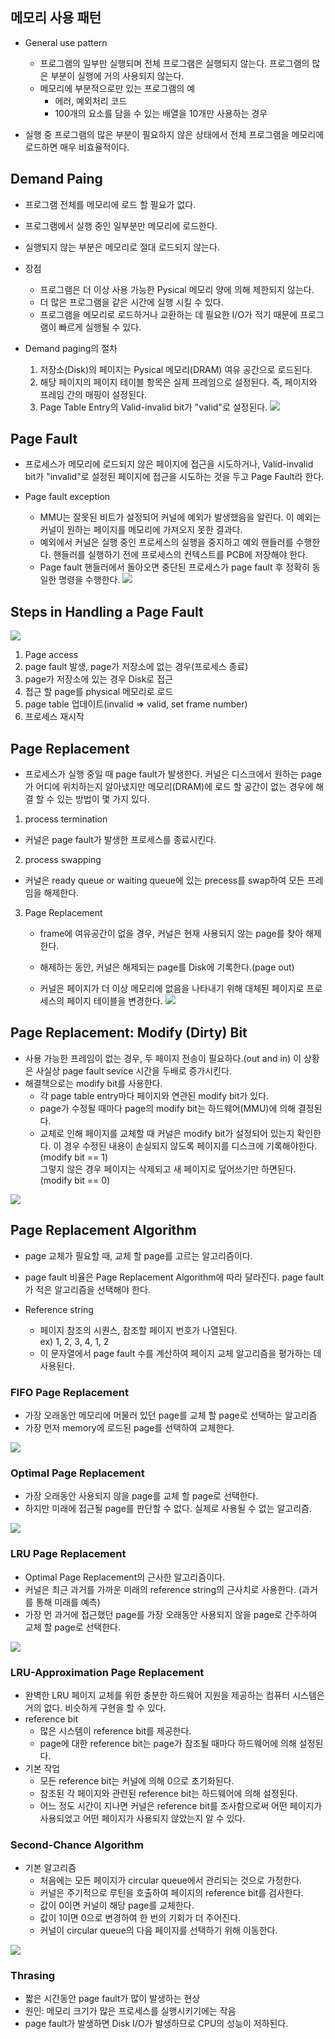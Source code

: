 ## 메모리 사용 패턴

- General use pattern

  - 프로그램의 일부만 실행되며 전체 프로그램은 실행되지 않는다. 프로그램의 많은 부분이 실행에 거의 사용되지 않는다.
  - 메모리에 부분적으로만 있는 프로그램의 예
    - 에러, 예외처리 코드
    - 100개의 요소를 담을 수 있는 배열을 10개만 사용하는 경우

- 실행 중 프로그램의 많은 부분이 필요하지 않은 상태에서 전체 프로그램을 메모리에 로드하면 매우 비효율적이다.

## Demand Paing

- 프로그램 전체를 메모리에 로드 할 필요가 없다.
- 프로그램에서 실행 중인 일부분만 메모리에 로드한다.
- 실행되지 않는 부분은 메모리로 절대 로드되지 않는다.

- 장점

  - 프로그램은 더 이상 사용 가능한 Pysical 메모리 양에 의해 제한되지 않는다.
  - 더 많은 프로그램을 같은 시간에 실행 시킬 수 있다.
  - 프로그램을 메모리로 로드하거나 교환하는 데 필요한 I/O가 적기 때문에 프로그램이 빠르게 실행될 수 있다.

- Demand paging의 절차
  1. 저장소(Disk)의 페이지는 Pysical 메모리(DRAM) 여유 공간으로 로드된다.
  2. 해당 페이지의 페이지 테이블 항목은 실제 프레임으로 설정된다. 즉, 페이지와 프레임 간의 매핑이 설정된다.
  3. Page Table Entry의 Valid-invalid bit가 "valid"로 설정된다.
     ![](./img/demandpaging.JPG)

## Page Fault

- 프로세스가 메모리에 로드되지 않은 페이지에 접근을 시도하거나, Valid-invalid bit가 "invalid"로 설정된 페이지에 접근을 시도하는 것을 두고 Page Fault라 한다.

- Page fault exception
  - MMU는 잘못된 비트가 설정되어 커널에 예외가 발생했음을 알린다. 이 예외는 커널이 원하는 페이지를 메모리에 가져오지 못한 결과다.
  - 예외에서 커널은 실행 중인 프로세스의 실행을 중지하고 예외 핸들러를 수행한다. 핸들러를 실행하기 전에 프로세스의 컨텍스트를 PCB에 저장해야 한다.
  - Page fault 핸들러에서 돌아오면 중단된 프로세스가 page fault 후 정확히 동일한 명령을 수행한다.
    ![](./img/pagefault.JPG)

## Steps in Handling a Page Fault

![](./img/pagefaultstemp.JPG)

1. Page access
2. page fault 발생, page가 저장소에 없는 경우(프로세스 종료)
3. page가 저장소에 있는 경우 Disk로 접근
4. 접근 할 page를 physical 메모리로 로드
5. page table 업데이트(invalid => valid, set frame number)
6. 프로세스 재시작

## Page Replacement

- 프로세스가 실행 중일 때 page fault가 발생한다. 커널은 디스크에서 원하는 page가 어디에 위치하는지 알아냈지만 메모리(DRAM)에 로드 할 공간이 없는 경우에 해결 할 수 있는 방법이 몇 가지 있다.

1. process termination

- 커널은 page fault가 발생한 프로세스를 종료시킨다.

2. process swapping

- 커널은 ready queue or waiting queue에 있는 precess를 swap하여 모든 프레임을 해제한다.

3. Page Replacement

   - frame에 여유공간이 없을 경우, 커널은 현재 사용되지 않는 page를 찾아 해제한다.

   - 해제하는 동안, 커널은 해제되는 page를 Disk에 기록한다.(page out)
   - 커널은 페이지가 더 이상 메모리에 없음을 나타내기 위해 대체된 페이지로 프로세스의 페이지 테이블을 변경한다.
     ![](./img/pagereplacement.JPG)

## Page Replacement: Modify (Dirty) Bit

- 사용 가능한 프레임이 없는 경우, 두 페이지 전송이 필요하다.(out and in) 이 상황은 사실상 page fault sevice 시간을 두배로 증가시킨다.
- 해결책으로는 modify bit를 사용한다.
  - 각 page table entry마다 페이지와 연관된 modify bit가 있다.
  - page가 수정될 때마다 page의 modify bit는 하드웨어(MMU)에 의해 결정된다.
  - 교체로 인해 페이지를 교체할 때 커널은 modify bit가 설정되어 있는지 확인한다. 이 경우 수정된 내용이 손실되지 않도록 페이지를 디스크에 기록해야한다.(modify bit == 1) <br>그렇지 않은 경우 페이지는 삭제되고 새 페이지로 덮어쓰기만 하면된다.(modify bit == 0)

![](./img/modify.JPG)

## Page Replacement Algorithm

- page 교체가 필요할 때, 교체 할 page를 고르는 알고리즘이다.
- page fault 비율은 Page Replacement Algorithm에 따라 달라진다. page fault가 적은 알고리즘을 선택해야 한다.

- Reference string
  - 페이지 참조의 시퀀스, 참조할 페이지 번호가 나열된다.<br>
    ex) 1, 2, 3, 4, 1, 2
  - 이 문자열에서 page fault 수를 계산하여 페이지 교체 알고리즘을 평가하는 데 사용된다.

### FIFO Page Replacement

- 가장 오래동안 메모리에 머물러 있던 page를 교체 할 page로 선택하는 알고리즘
- 가장 먼저 memory에 로드된 page를 선택하여 교체한다.

![](./img/prfifo.JPG)

### Optimal Page Replacement

- 가장 오래동안 사용되지 않을 page를 교체 할 page로 선택한다.
- 하지만 미래에 접근될 page를 판단할 수 없다. 실제로 사용될 수 없는 알고리즘.

![](./img/optimal.JPG)

### LRU Page Replacement

- Optimal Page Replacement의 근사한 알고리즘이다.
- 커널은 최근 과거를 가까운 미래의 reference string의 근사치로 사용한다. (과거를 통해 미래를 예측)
- 가장 먼 과거에 접근했던 page를 가장 오래동안 사용되지 않을 page로 간주하여 교체 할 page로 선택한다.

![](./img/LRU.JPG)

### LRU-Approximation Page Replacement

- 완벽한 LRU 페이지 교체를 위한 충분한 하드웨어 지원을 제공하는 컴퓨터 시스템은 거의 없다. 비슷하게 구현을 할 수 있다.
- reference bit
  - 많은 시스템이 reference bit를 제공한다.
  - page에 대한 reference bit는 page가 참조될 때마다 하드웨어에 의해 설정된다.
- 기본 작업
  - 모든 reference bit는 커널에 의해 0으로 초기화된다.
  - 참조된 각 페이지와 관련된 reference bit는 하드웨어에 의해 설정된다.
  - 어느 정도 시간이 지나면 커널은 reference bit를 조사함으로써 어떤 페이지가 사용되었고 어떤 페이지가 사용되지 않았는지 알 수 있다.

### Second-Chance Algorithm

- 기본 알고리즘
  - 처음에는 모든 페이지가 circular queue에서 관리되는 것으로 가정한다.
  - 커널은 주기적으로 루틴을 호출하여 페이지의 reference bit를 검사한다.
  - 값이 0이면 커널이 해당 page를 교체한다.
  - 값이 1이면 0으로 변경하여 한 번의 기회가 더 주어진다.
  - 커널이 circular queue의 다음 페이지를 선택하기 위해 이동한다.

![](./img/second.JPG)

### Thrasing
- 짧은 시간동안 page fault가 많이 발생하는 현상
- 원인: 메모리 크기가 많은 프로세스를 실행시키기에는 작음
- page fault가 발생하면 Disk I/O가 발생하므로 CPU의 성능이 저하된다.
